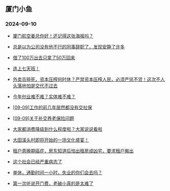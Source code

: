 ## 厦门小鱼 
### 2024-09-10

+ [厦门航空姜总你好！还记得这张海报吗？](http://bbs.xmfish.com/read-htm-tid-18241582.html)

+ [总是以为公司没有他不行的同事辞职了，发现安静了许多](http://bbs.xmfish.com/read-htm-tid-18241412.html)

+ [借了100万出去只拿了50万回来](http://bbs.xmfish.com/read-htm-tid-18241423.html)

+ [连上七天班！](http://bbs.xmfish.com/read-htm-tid-18241515.html)

+ [外卖员猝死，资本压榨何时休？严禁资本压榨人民，必须严惩不贷！这次不人头落地怕是交代不过去](http://bbs.xmfish.com/read-htm-tid-18241431.html)

+ [今年创业难不难？实体难不难？](http://bbs.xmfish.com/read-htm-tid-18241541.html)

+ [[09-09]工作的前几年居然都没有交社保](http://bbs.xmfish.com/read-htm-tid-18241494.html)

+ [[09-09]关于补交养老保险问题](http://bbs.xmfish.com/read-htm-tid-18241459.html)

+ [大家都消费降级到什么程度啦？大家说说看啦](http://bbs.xmfish.com/read-htm-tid-18241637.html)

+ [大田溪头村即将开始的一场文化盛宴！](http://bbs.xmfish.com/read-htm-tid-18241439.html)

+ [租户患晚期癌症，房东知道后怕出租房成凶宅，要求租户搬出](http://bbs.xmfish.com/read-htm-tid-18241587.html)

+ [这个社会已经严重病态了](http://bbs.xmfish.com/read-htm-tid-18241702.html)

+ [单休，通勤时间一小时，失业的你们会去吗？](http://bbs.xmfish.com/read-htm-tid-18241710.html)

+ [第一次听说开门费，老破小真的是太难了](http://bbs.xmfish.com/read-htm-tid-18241676.html)

